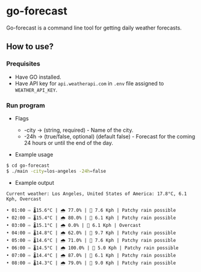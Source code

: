 # go-forecast
Go-forecast is a command line tool for getting daily weather forecasts.

## How to use?
### Prequisites
- Have GO installed.
- Have API key for `api.weatherapi.com` in `.env` file assigned to `WEATHER_API_KEY`.

### Run program
- Flags
    - -city -> (string, required) - Name of the city.
    - -24h -> (true/false, optional) (default false) - Forecast for the coming 24 hours or until the end of the day.

- Example usage
```bash
$ cd go-forecast
$ ./main -city=los-angeles -24h=false
```

- Example output
```
Current weather: Los Angeles, United States of America: 17.8°C, 6.1 Kph, Overcast

• 01:00 ⇨ 🌡️15.6°C | 🌧️ 77.0% | 💨 7.6 Kph | Patchy rain possible
• 02:00 ⇨ 🌡️15.4°C | 🌧️ 80.0% | 💨 6.1 Kph | Patchy rain possible
• 03:00 ⇨ 🌡️15.1°C | 🌧️ 0.0% | 💨 6.1 Kph | Overcast
• 04:00 ⇨ 🌡️14.8°C | 🌧️ 62.0% | 💨 9.7 Kph | Patchy rain possible
• 05:00 ⇨ 🌡️14.6°C | 🌧️ 71.0% | 💨 7.6 Kph | Patchy rain possible
• 06:00 ⇨ 🌡️14.5°C | 🌧️ 100.0% | 💨 5.0 Kph | Patchy rain possible
• 07:00 ⇨ 🌡️14.4°C | 🌧️ 87.0% | 💨 6.1 Kph | Patchy rain possible
• 08:00 ⇨ 🌡️14.3°C | 🌧️ 79.0% | 💨 9.0 Kph | Patchy rain possible
```
